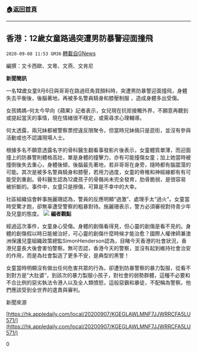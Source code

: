 ###  [:house:返回首頁](https://github.com/ourhimalayas/txt)
---

## 香港：12歲女童路過突遭男防暴警迎面撞飛
`2020-09-08 11:53 GM36` [轉載自GNews](https://gnews.org/zh-hant/341569/)

編撰：文卡西歐、文粵、文燕、文肯尼



**新聞簡訊**

一名**12**歲女童9月6日與哥哥在路過旺角買顏料時，突遭男防暴警迎面撞飛，身體失去平衡後，後腦著地，再被多名警員騎身和膝壓制服 ，造成身體多出受傷。

女孩媽媽–何太今早向《蘋果》記者表示，女兒現在抗拒接觸外界，不願意再聽到或提起當天的事情，現在情緒很不穩定，或需尋求心理輔導。

何太透露，兩兄妹都被警察票控違反限聚令，但當時兄妹倆只是逛街，並沒有參與活動或也不認識現場人士。

根據多名不願意透露名字的骨科醫生翻看事發影片後表示，女童體質單薄，而迎面撞上的防暴警則體格高壯，單是身體的撞擊力，亦有可能撞傷女童；加上她當時被撞倒後失去重心，身體後傾，後腦最先著地，若非哥哥在身旁，隨時都有腦震蕩的可能。其次是被多名警員騎身和膝壓，若用力過度，女童的脊椎和神經線都有有可能受到重創。骨科醫生認為12歲孩子的骨骼尚未完全發育，肋骨脆弱，是很容易被折斷的。事件中，女童只是擦傷，可算是不幸中的大幸。

社區組織協會幹事施麗珊認為，警員的反應明顯“過激”、處理手太“過火”。女童當時受驚才跑，卻無辜遭受警察的粗暴對待。施麗珊表示，警方必須審視對待青少年及兒童的態度。
![](https://s3.amazonaws.com/gnews-media-offload/wp-content/uploads/2020/09/08115239/908-1-scaled.jpg)
**編者觀點**

經過這次事件，女童身心受傷。身體的創傷看得見，但心靈的創傷是看不見的。身體的創傷假以時日能被治好，可心靈的創傷什麼時候才能治愈？國際人權律師兼澳洲保護兒童組織政策總監SimonHenderson認為，目睹今天香港的社會狀況，香港兒童長大後會害怕警察。無可否認，香港今天的警察，並沒有起到維持社會治安的作用，而是為社會製造了更多不安，是典型的黑警！

女童當時明顯沒有做出任何危害共眾的行為，卻遭到防暴警察的暴力製服，從看不到對方是“大肚婆”，到該次的暴力製服小孩子，對社會的弱勢群體，這種不必要和不合比例的惡劣執法令港人以及全人類憤怒，這般惡霸和暴徒，不配稱為警察。他們應該受到全世界的遣責與審判。

新聞來源

[https://hk.appledaily.com/local/20200907/KGEGLAWLMNF7JJWRRCFA5LU571/](https://hk.appledaily.com/local/20200907/KGEGLAWLMNF7JJWRRCFA5LU571/)

0
